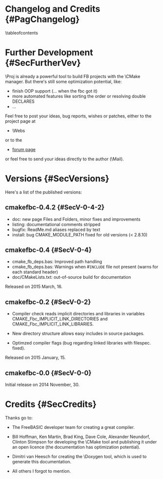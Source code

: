 Changelog and Credits {#PagChangelog}
=====================
\tableofcontents


# Further Development {#SecFurtherVev}

\Proj is already a powerful tool to build FB projects with the \CMake
manager. But there's still some optimization potential, like:

- finish OOP support (... when the fbc got it)
- more automated features like sorting the order or resolving double DECLARES
- ...

Feel free to post your ideas, bug reports, wishes or patches, either
to the project page at

- \Webs

or to the

- [forum page](http://www.freebasic.net/forum/viewtopic.php?p=203093)

or feel free to send your ideas directly to the author (\Mail).


# Versions  {#SecVersions}

Here's a list of the published versions:

## cmakefbc-0.4.2 {#SecV-0-4-2}

- doc: new page Files and Folders, minor fixes and improvements
- listing: documentational comments stripped
- bugfix: ReadMe.md aliases replaced by text
- install: bug CMAKE_MODULE_PATH fixed for old versions (< 2.8.10)


## cmakefbc-0.4 {#SecV-0-4}

- cmake_fb_deps.bas: Improved path handling
- cmake_fb_deps.bas: Warnings when #`INCLUDE` file not present (warns for each standard header)
- doc/CMakeLists.txt: out-of-source build for documentation

Released on 2015 March, 16.


## cmakefbc-0.2 {#SecV-0-2}

- Compiler check reads implicit directories and libraries in variables CMAKE_Fbc_IMPLICIT_LINK_DIRECTORIES and CMAKE_Fbc_IMPLICIT_LINK_LIBRARIES.

- New directory structure allows easy includes in source packages.

- Optimzed compiler flags (bug regarding linked libraries with filespec. fixed).

Released on 2015 January, 15.


## cmakefbc-0.0 {#SecV-0-0}

Initial release on 2014 November, 30.



# Credits {#SecCredits}

Thanks go to:

- The FreeBASIC developer team for creating a great compiler.

- Bill Hoffman, Ken Martin, Brad King, Dave Cole, Alexander Neundorf,
  Clinton Stimpson for developing the \CMake tool and publishing it
  under an open licence (the documentation has optimization
  potential).

- Dimitri van Heesch for creating the \Doxygen tool, which is used to
  generate this documentation.

- All others I forgot to mention.
